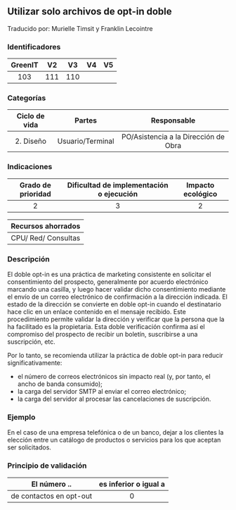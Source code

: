 ## Utilizar solo archivos de opt-in doble

Traducido por: Murielle Timsit y Franklin Lecointre

### Identificadores

| GreenIT | V2  | V3  | V4  | V5  |
| :-----: | :-: | :-: | :-: | :-: |
|   103   | 111 | 110 |     |     |

### Categorías

| Ciclo de vida |      Partes      |             Responsable              |
| :-----------: | :--------------: | :----------------------------------: |
|   2. Diseño   | Usuario/Terminal | PO/Asistencia a la Dirección de Obra |

### Indicaciones

| Grado de prioridad | Dificultad de implementación o ejecución | Impacto ecológico |
| :----------------: | :--------------------------------------: | :---------------: |
|         2          |                    3                     |         2         |

| Recursos ahorrados  |
| :-----------------: |
| CPU/ Red/ Consultas |

### Descripción

El doble opt-in es una práctica de marketing consistente en solicitar el consentimiento del prospecto, generalmente por acuerdo electrónico marcando una casilla, y luego hacer validar dicho consentimiento mediante el envío de un correo electrónico de confirmación a la dirección indicada. El estado de la dirección se convierte en doble opt-in cuando el destinatario hace clic en un enlace contenido en el mensaje recibido. Este procedimiento permite validar la dirección y verificar que la persona que la ha facilitado es la propietaria. Esta doble verificación confirma así el compromiso del prospecto de recibir un boletín, suscribirse a una suscripción, etc.

Por lo tanto, se recomienda utilizar la práctica de doble opt-in para reducir significativamente:

- el número de correos electrónicos sin impacto real (y, por tanto, el ancho de banda consumido);
- la carga del servidor SMTP al enviar el correo electrónico;
- la carga del servidor al procesar las cancelaciones de suscripción.

### Ejemplo

En el caso de una empresa telefónica o de un banco, dejar a los clientes la elección entre un catálogo de productos o servicios para los que aceptan ser solicitados.

### Principio de validación

| El número ..            | es inferior o igual a |
| ----------------------- | :-------------------: |
| de contactos en opt-out |           0           |
